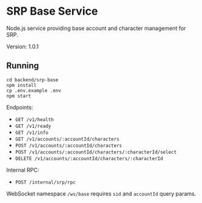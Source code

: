 # SRP Base Service

Node.js service providing base account and character management for SRP.

Version: 1.0.1

## Running

```
cd backend/srp-base
npm install
cp .env.example .env
npm start
```

Endpoints:
- `GET /v1/health`
- `GET /v1/ready`
- `GET /v1/info`
- `GET /v1/accounts/:accountId/characters`
- `POST /v1/accounts/:accountId/characters`
- `POST /v1/accounts/:accountId/characters/:characterId/select`
- `DELETE /v1/accounts/:accountId/characters/:characterId`

Internal RPC:
- `POST /internal/srp/rpc`

WebSocket namespace `/ws/base` requires `sid` and `accountId` query params.
